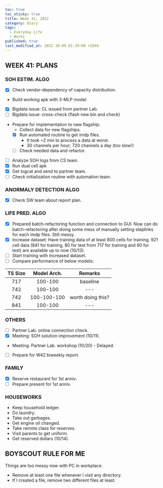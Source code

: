 ```yaml
---
toc: true
toc_sticky: true
title: Week 41, 2022
category: Diary
tags:
  - Everyday Life
  - Works
published: true
last_modified_at: 2022-10-09 01:39:00 +2044
---
```


## WEEK 41: PLANS

### SOH ESTIM. ALGO
- [x] Check vendor-dependency of capacity distribution.
- Build working apk with 3-MLP model. 
- [x] Bigdata issue: CL issued from partner Lab.
- [ ] Bigdata issue: cross-check (flash new bin and check)
- Prepare for implementation to new flagship:
   - Collect data for new flagships.
   - [x] Run automated routine to get imdp files.
      - It took ~2 min to process a data at worst.
      - 30 channels per hour; 720 channels a day (too slow!)
   - [ ] Check needed data and refactor.
- [ ] Analyze SOH logs from CS team.
- [x] Run dual cell apk
- [x] Get logcat and send to partner team.
- [ ] Check initialization routine with automation team.

### ANORMALY DETECTION ALGO
- [x] Check SW team about report plan.

### LIFE PRED. ALGO
- [x] Prepared batch-refactoring function and connection to GUI: Now can do batch-refactoring after doing some mess of manually setting steplinks for each imdp files.  Still messy. 
- [x] Increase dataset: Have training data of at least 800 cells for training.  921 cell data (841 for training, 80 for test from 717 for training and 60 for test) are available up to now (10/13). 
- [ ] Start training with increased dataset.
- [ ] Compare performance of below models:

|TS Size|Model Arch.|Remarks|
|:-----:|:---------:|:-----:|
|717|100-100|baseline|
|742|100-100|---|
|742|100-100-100|worth doing this?|
|841|100-100|---|

### OTHERS
- [ ] Partner Lab. online connection check.
- [x] Meeting: SOH solution improvement (10/11).
- Meeting: Partner Lab. workshop (10/20) - Delayed.
- [ ] Prepare for W42 biweekly report.

### FAMILY
- [x] Reserve restaurant for 1st anniv.
- [ ] Prepare present for 1st anniv.

### HOUSEWORKS
- Keep household ledger.
- Do laundry.
- Take out garbages.
- Get engine oil changed.
- Take remote class for reserves.
- Visit parents to get uniform.
- Get reserved dollars (10/14).

## BOYSCOUT RULE FOR ME
Things are too messy now with PC in workplace.
- Remove at least one file whenever I visit any directory.
- If I created a file, remove two different files at least.






